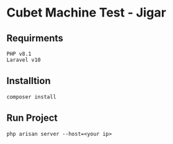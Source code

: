 # Cubet Machine Test - Jigar
 
## Requirments
 
```
PHP v8.1
Laravel v10
```
 
## Installtion
 
```
composer install
```
 
## Run Project
 
```
php arisan server --host=<your ip>
```